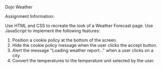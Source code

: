 Dojo Weather

Assignment Information:

Use HTML and CSS to recreate the look of a Weather Forecast page.  Use JavaScript to implement the following features:
1) Position a cookie policy at the bottom of the screen.
2) Hide the cookie policy message when the user clicks the accept button.
3) Alert the message "Loading weather report..." when a user clicks on a city.
4) Convert the temperatures to the temperature unit selected by the user.